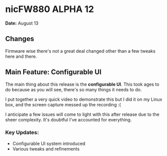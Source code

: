 # nicFW880 ALPHA 12

**Date:** August 13

## Changes

Firmware wise there's not a great deal changed other than a few tweaks here and there.

## Main Feature: Configurable UI

The main thing about this release is the **configurable UI**. This took ages to do because as you will see, there's so many things it needs to do.

I put together a very quick video to demonstrate this but I did it on my Linux box, and the screen capture messed up the recording :(

I anticipate a few issues will come to light with this after release due to the sheer complexity. It's doubtful I've accounted for everything.

### Key Updates:
- Configurable UI system introduced
- Various tweaks and refinements
